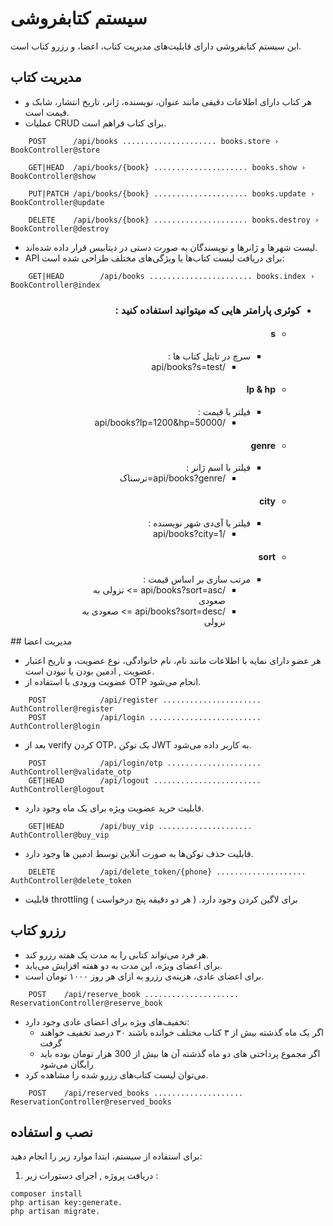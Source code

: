 
# سیستم کتابفروشی

این سیستم کتابفروشی دارای قابلیت‌های مدیریت کتاب، اعضا، و رزرو کتاب است.

## مدیریت کتاب

- هر کتاب دارای اطلاعات دقیقی مانند عنوان، نویسنده، ژانر، تاریخ انتشار، شابک و قیمت است.
- عملیات CRUD برای کتاب فراهم است.
```
    POST      /api/books ..................... books.store › BookController@store  

    GET|HEAD  /api/books/{book} ..................... books.show › BookController@show  

    PUT|PATCH /api/books/{book} ..................... books.update › BookController@update

    DELETE    /api/books/{book} ..................... books.destroy › BookController@destroy  
```
- لیست شهرها و ژانرها و نویسندگان به صورت دستی در دیتابیس قرار داده شده‌اند.
- API برای دریافت لیست کتاب‌ها با ویژگی‌های مختلف طراحی شده است:
```
    GET|HEAD        /api/books ....................... books.index › BookController@index
```
<div dir="rtl">

- ### کوئری پارامتر هایی که میتوانید استفاده کنید :
    - #### s
        - سرچ در تایتل کتاب ها :
            - /api/books?s=test
    - #### lp & hp
        - فیلتر با  قیمت :
            - /api/books?lp=1200&hp=50000
    - #### genre
        - فیلتر با اسم ژانر :
            - /api/books?genre=ترسناک
    - #### city
        - فیلتر با آی‌دی شهر نویسنده :
            - /api/books?city=1
    - #### sort
        - مرتب سازی بر اساس قیمت :
            - /api/books?sort=asc => نزولی به صعودی
            - /api/books?sort=desc => صعودی به نزولی

</div>
## مدیریت اعضا

- هر عضو دارای نمایه با اطلاعات مانند نام، نام خانوادگی، نوع عضویت، و تاریخ اعتبار عضویت , ادمین بودن یا نبودن است.
- عضویت ورودی با استفاده از OTP انجام می‌شود.
```
    POST            /api/register ...................... AuthController@register
    POST            /api/login ......................... AuthController@login  
```
- بعد از verify کردن OTP، یک توکن JWT به کاربر داده می‌شود.
```
    POST            /api/login/otp ..................... AuthController@validate_otp  
    GET|HEAD        /api/logout ........................ AuthController@logout  
```
- قابلیت خرید عضویت ویژه برای یک ماه وجود دارد.
```
    GET|HEAD        /api/buy_vip ..................... AuthController@buy_vip  
```
- قابلیت حذف توکن‌ها به صورت آنلاین توسط ادمین ها وجود دارد.
```
    DELETE          /api/delete_token/{phone} ....................  AuthController@delete_token
```
- قابلیت throttling برای لاگین کردن وجود دارد. ( هر دو دقیقه پنج درخواست )

## رزرو کتاب

- هر فرد می‌تواند کتابی را به مدت یک هفته رزرو کند.
- برای اعضای ویژه، این مدت به دو هفته افزایش می‌یابد.
- برای اعضای عادی، هزینه‌ی رزرو به ازای هر روز ۱۰۰۰ تومان است.
```
    POST    /api/reserve_book ..................... ReservationController@reserve_book  
```
- تخفیف‌های ویژه برای اعضای عادی وجود دارد:
    - اگر یک ماه گذشته بیش از ۳ کتاب مختلف خوانده باشند ۳۰ درصد تخفیف خواهند گرفت
    - اگر مجموع پرداختی های دو ماه گذشته آن ها بیش از 300 هزار تومان بوده باید رایگان می‌شود
- می‌توان لیست کتاب‌های رزرو شده را مشاهده کرد.
```
    POST    /api/reserved_books .................... ReservationController@reserved_books  
```

## نصب و استفاده

برای استفاده از سیستم، ابتدا موارد زیر را انجام دهید:

1. دریافت پروژه , اجرای دستورات زیر :
```shell
composer install
php artisan key:generate.
php artisan migrate.
```
